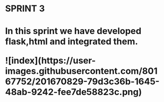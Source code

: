 <h1>SPRINT 3<h1>
                                  <p>In this sprint we have developed flask,html and integrated them.</p> 
<p>                                 
![index](https://user-images.githubusercontent.com/80167752/201670829-79d3c36b-1645-48ab-9242-fee7de58823c.png)
</p>
